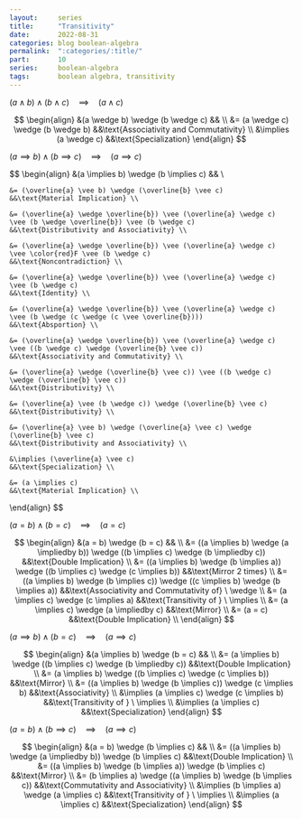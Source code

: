 ```yaml
---
layout:     series
title:      "Transitivity"
date:       2022-08-31
categories: blog boolean-algebra
permalink:  ":categories/:title/"
part:       10
series:     boolean-algebra
tags:       boolean algebra, transitivity
---
```


$(a \wedge b) \wedge (b \wedge c) \quad \implies \quad (a \wedge c)$

$$
\begin{align}
    &(a \wedge b) \wedge (b \wedge c)       && \\
    &= (a \wedge c) \wedge (b \wedge b)     &&\text{Associativity and Commutativity} \\
    &\implies (a \wedge c)                  &&\text{Specialization}
\end{align}
$$

$(a \implies b) \wedge (b \implies c) \quad \implies \quad (a \implies c)$

$$
\begin{align}
    &(a \implies b) \wedge (b \implies c)
    && \\

    &= (\overline{a} \vee b) \wedge (\overline{b} \vee c)
    &&\text{Material Implication} \\

    &= (\overline{a} \wedge \overline{b}) \vee (\overline{a} \wedge c) \vee (b \wedge \overline{b}) \vee (b \wedge c)
    &&\text{Distributivity and Associativity} \\

    &= (\overline{a} \wedge \overline{b}) \vee (\overline{a} \wedge c) \vee \color{red}F \vee (b \wedge c)
    &&\text{Noncontradiction} \\

    &= (\overline{a} \wedge \overline{b}) \vee (\overline{a} \wedge c) \vee (b \wedge c)
    &&\text{Identity} \\

    &= (\overline{a} \wedge \overline{b}) \vee (\overline{a} \wedge c) \vee (b \wedge (c \wedge (c \vee \overline{b})))
    &&\text{Absportion} \\

    &= (\overline{a} \wedge \overline{b}) \vee (\overline{a} \wedge c) \vee ((b \wedge c) \wedge (\overline{b} \vee c))
    &&\text{Associativity and Commutativity} \\

    &= (\overline{a} \wedge (\overline{b} \vee c)) \vee ((b \wedge c) \wedge (\overline{b} \vee c))
    &&\text{Distributivity} \\

    &= (\overline{a} \vee (b \wedge c)) \wedge (\overline{b} \vee c)
    &&\text{Distributivity} \\

    &= (\overline{a} \vee b) \wedge (\overline{a} \vee c) \wedge (\overline{b} \vee c)
    &&\text{Distributivity and Associativity} \\

    &\implies (\overline{a} \vee c)
    &&\text{Specialization} \\

    &= (a \implies c)
    &&\text{Material Implication} \\
\end{align}
$$

$(a = b) \wedge (b = c) \quad \implies \quad (a = c)$

$$
\begin{align}
    &(a = b) \wedge (b = c)       && \\
    &= ((a \implies b) \wedge (a \impliedby b)) \wedge ((b \implies c) \wedge (b \impliedby c)) &&\text{Double Implication} \\
    &= ((a \implies b) \wedge (b \implies a)) \wedge ((b \implies c) \wedge (c \implies b)) &&\text{Mirror 2 times} \\
    &= ((a \implies b) \wedge (b \implies c)) \wedge ((c \implies b) \wedge (b \implies a)) &&\text{Associativity and Commutativity of} \ \wedge \\
    &= (a \implies c) \wedge (c \implies a) &&\text{Transitivity of } \ \implies \\
    &= (a \implies c) \wedge (a \impliedby c) &&\text{Mirror} \\
    &= (a = c) &&\text{Double Implication} \\
\end{align}
$$

$(a \implies b) \wedge (b = c) \quad \implies \quad (a \implies c)$

$$
\begin{align}
    &(a \implies b) \wedge (b = c)                                      && \\
    &= (a \implies b) \wedge ((b \implies c) \wedge (b \impliedby c))   &&\text{Double Implication} \\
    &= (a \implies b) \wedge ((b \implies c) \wedge (c \implies b))     &&\text{Mirror} \\
    &= ((a \implies b) \wedge (b \implies c)) \wedge (c \implies b)     &&\text{Associativity} \\
    &\implies (a \implies c) \wedge (c \implies b)                      &&\text{Transitivity of } \ \implies \\
    &\implies (a \implies c)                                            &&\text{Specialization}
\end{align}
$$

$(a = b) \wedge (b \implies c) \quad \implies \quad (a \implies c)$

$$
\begin{align}
    &(a = b) \wedge (b \implies c)                                      && \\
    &= ((a \implies b) \wedge (a \impliedby b)) \wedge (b \implies c)   &&\text{Double Implication} \\
    &= ((a \implies b) \wedge (b \implies a)) \wedge (b \implies c)     &&\text{Mirror} \\
    &= (b \implies a) \wedge ((a \implies b) \wedge (b \implies c))     &&\text{Commutativity and Associativity} \\
    &\implies (b \implies a) \wedge (a \implies c)                      &&\text{Transitivity of } \ \implies \\
    &\implies (a \implies c)                                            &&\text{Specialization}
\end{align}
$$